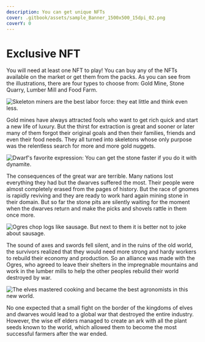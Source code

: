 ```yaml
---
description: You can get unique NFTs
cover: .gitbook/assets/sample_Banner_1500x500_15dpi_02.png
coverY: 0
---
```


# Exclusive NFT

You will need at least one NFT to play! You can buy any of the NFTs available on the market or get them from the packs. As you can see from the illustrations, there are four types to choose from: Gold Mine, Stone Quarry, Lumber Mill and Food Farm.

![Skeleton miners are the best labor force: they eat little and think even less.](<.gitbook/assets/Exclusive NFT\_gold.png>)

Gold mines have always attracted fools who want to get rich quick and start a new life of luxury. But the thirst for extraction is great and sooner or later many of them forgot their original goals and then their families, friends and even their food needs. They all turned into skeletons whose only purpose was the relentless search for more and more gold nuggets.

![Dwarf's favorite expression: You can get the stone faster if you do it with dynamite.](<.gitbook/assets/Exclusive NFT\_stone.png>)

The consequences of the great war are terrible. Many nations lost everything they had but the dwarves suffered the most. Their people were almost completely erased from the pages of history. But the race of gnomes is rapidly reviving and they are ready to work hard again mining stone in their domain. But so far the stone pits are silently waiting for the moment when the dwarves return and make the picks and shovels rattle in them once more.

![Ogres chop logs like sausage. But next to them it is better not to joke about sausage.](<.gitbook/assets/Exclusive NFT\_wood.png>)

The sound of axes and swords fell silent, and in the ruins of the old world, the survivors realized that they would need more strong and hardy workers to rebuild their economy and production. So an alliance was made with the Ogres, who agreed to leave their shelters in the impregnable mountains and work in the lumber mills to help the other peoples rebuild their world destroyed by war.

![The elves mastered cooking and became the best agronomists in this new world.](<.gitbook/assets/Exclusive NFT\_food.png>)

No one expected that a small fight on the border of the kingdoms of elves and dwarves would lead to a global war that destroyed the entire industry. However, the wise elf elders managed to create an ark with all the plant seeds known to the world, which allowed them to become the most successful farmers after the war ended.
